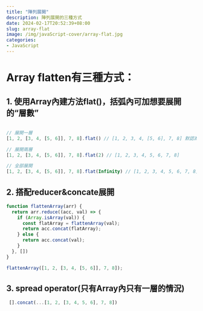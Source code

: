 ```yaml
---
title: "陣列展開"
description: 陣列展開的三種方式
date: 2024-02-17T20:52:39+08:00
slug: array-flat
image: /img/javaScript-cover/array-flat.jpg
categories:
- JavaScript
---
```


# Array flatten有三種方式：
## 1. 使用Array內建方法flat()，括弧內可加想要展開的“層數”
```javaScript

// 展開一層
[1, 2, [3, 4, [5, 6]], 7, 8].flat() // [1, 2, 3, 4, [5, 6], 7, 8] 默認為1 flat()和flat(1)一樣

// 展開兩層
[1, 2, [3, 4, [5, 6]], 7, 8].flat(2) // [1, 2, 3, 4, 5, 6, 7, 8]

// 全部展開
[1, 2, [3, 4, [5, 6]], 7, 8].flat(Infinity) // [1, 2, 3, 4, 5, 6, 7, 8]

```

## 2. 搭配reducer&concate展開
```javaScript
function flattenArray(arr) {
  return arr.reduce((acc, val) => {
    if (Array.isArray(val)) {
      const flatArray = flattenArray(val);
      return acc.concat(flatArray);
    } else {
      return acc.concat(val);
    }
  }, [])
}

flattenArray([1, 2, [3, 4, [5, 6]], 7, 8]);

```

## 3. spread operator(只有Array內只有一層的情況)
```javaScript
 [].concat(...[1, 2, [3, 4, 5, 6], 7, 8])
```